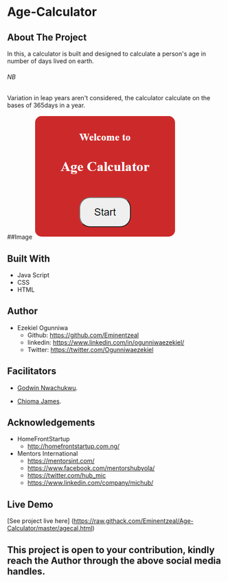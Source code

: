 # Age-Calculator

## About The Project
In this, a calculator is built and designed to calculate a person's age in number of days lived on earth.

###### NB
Variation in leap years aren't considered, the calculator calculate on the bases of 365days in a year.

##Image
![welcome interface.](ageCal.PNG "This is the welcome interface")

## Built With
* Java Script
* CSS
* HTML

## Author
* Ezekiel Ogunniwa
  * Github: https://github.com/Eminentzeal
  * linkedin: https://www.linkedin.com/in/ogunniwaezekiel/
  * Twitter: https://twitter.com/Ogunniwaezekiel

## Facilitators
* [Godwin Nwachukwu](https://github.com/Gnwin).

* [Chioma James](https://github.com/Chiomy).

## Acknowledgements
* HomeFrontStartup
  * http://homefrontstartup.com.ng/
* Mentors International
  * https://mentorsint.com/
  * https://www.facebook.com/mentorshubyola/
  * https://twitter.com/hub_mic
  * https://www.linkedin.com/company/michub/

## Live Demo
[See project live here] (https://raw.githack.com/Eminentzeal/Age-Calculator/master/agecal.html)

## This project is open to your contribution, kindly reach the Author through the above social media handles.
